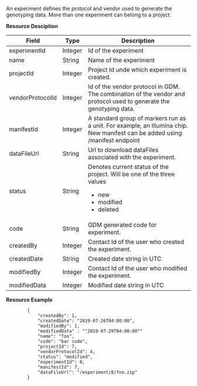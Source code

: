 
An experiment defines the protocol and vendor used to generate the genotyping data. More than one experiment can belong to a project.

**Resource Desciption**

Field | Type | Description
------|------|------------
experimentId | Integer | Id of the experiment
name | String | Name of the experiment
projectId | Integer | Project Id unde which experiment is created.
vendorProtocolId | Integer | Id of the vendor protocol in GDM. The combination of the vendor and protocol used to generate the genotyping data.
manifestId | Integer | A standard group of markers run as a unit. For example, an Illumina chip. New manifest can be added using /manifest endpoint
dataFileUrl | String | Url to download dataFiles associated with the experiment.
status | String | Denotes current status of the project. Will be one of the three values <ul><li>new</li><li>modified</li><li>deleted</li></ul>
code | String | GDM generated code for experiment.
createdBy | Integer | Contact Id of the user who created the experiment.
createdDate | String | Created date string in UTC
modifiedBy | Integer | Contact Id of the user who modified the experiment.
modifiedData | Integer | Modified date string in UTC

<a name="experimentresourceexample">**Resource Example**</a>

```
        {
            "createdBy": 1,
            "createdDate": "2019-07-26T04:00:00",
            "modifiedBy": 1,
            "modifiedData" : ""2019-07-29T04:00:00""
            "name": "foo",
            "code": "bar code",
            "projectId": 7,
            "vendorProtocolId": 4,
            "status": "modified",
            "experimentId": 8,
            "manifestId": 7,
            "dataFileUrl": "/experiment/8/foo.zip"
        }
```



